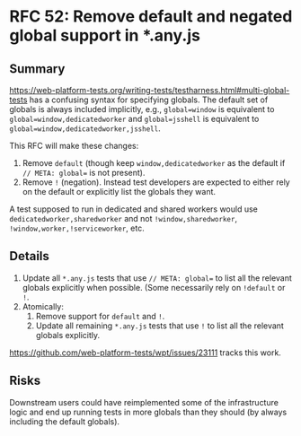 # RFC 52: Remove default and negated global support in \*.any.js

## Summary

https://web-platform-tests.org/writing-tests/testharness.html#multi-global-tests has a confusing syntax for specifying globals. The default set of globals is always included implicitly, e.g., `global=window` is equivalent to `global=window,dedicatedworker` and `global=jsshell` is equivalent to `global=window,dedicatedworker,jsshell`.

This RFC will make these changes:

1. Remove `default` (though keep `window,dedicatedworker` as the default if `// META: global=` is not present).
2. Remove `!` (negation). Instead test developers are expected to either rely on the default or explicitly list the globals they want.

A test supposed to run in dedicated and shared workers would use `dedicatedworker,sharedworker` and not `!window,sharedworker`, `!window,worker,!serviceworker`, etc.

## Details

1. Update all `*.any.js` tests that use `// META: global=` to list all the relevant globals explicitly when possible. (Some necessarily rely on `!default` or `!`.
2. Atomically:
   1. Remove support for `default` and `!`.
   1. Update all remaining `*.any.js` tests that use `!` to list all the relevant globals explicitly.
   
https://github.com/web-platform-tests/wpt/issues/23111 tracks this work.

## Risks

Downstream users could have reimplemented some of the infrastructure logic and end up running tests in more globals than they should (by always including the default globals).
